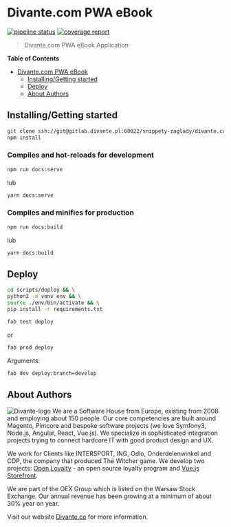 # Divante.com PWA eBook

[![pipeline status](https://gitlab.divante.pl/snippety-zaglady/projects/divante.com/pwa-ebook/badges/develop/pipeline.svg)](https://gitlab.divante.pl/snippety-zaglady/projects/divante.com/pwa-ebook)
[![coverage report](https://gitlab.divante.pl/snippety-zaglady/projects/divante.com/pwa-ebook/badges/develop/coverage.svg)](https://gitlab.divante.pl/snippety-zaglady/projects/divante.com/pwa-ebook)

> Divante.com PWA eBook Application

**Table of Contents**
- [Divante.com PWA eBook](#divante.com-pwa-ebook)
	- [Installing/Getting started](#installinggetting-started)
	- [Deploy](#deploy)
	- [About Authors](#about-authors)

## Installing/Getting started
```bash 
git clone ssh://git@gitlab.divante.pl:60022/snippety-zaglady/divante.com/pwa-ebook.git && \
npm install
```

### Compiles and hot-reloads for development
``` bash
npm run docs:serve
```
lub
``` bash
yarn docs:serve
```

### Compiles and minifies for production
```bash
npm run docs:build
```
lub
```bash
yarn docs:build
```

## Deploy
```bash
cd scripts/deploy && \
python3 -m venv env && \
source ./env/bin/activate && \
pip install -r requirements.txt
```

```bash
fab test deploy
```
or
```bash
fab prod deploy
```

Arguments:
```bash
fab dev deploy:branch=develop
```

## About Authors
![Divante-logo](http://divante.co/logo-HG.png "Divante")
We are a Software House from Europe, existing from 2008 and employing about 150 people. 
Our core competencies are built around Magento, Pimcore and bespoke software projects 
(we love Symfony3, Node.js, Angular, React, Vue.js). We specialize in sophisticated integration projects trying to 
connect hardcore IT with good product design and UX.

We work for Clients like INTERSPORT, ING, Odlo, Onderdelenwinkel and CDP, the company that produced The Witcher game. 
We develop two projects: [Open Loyalty](http://www.openloyalty.io/ "Open Loyalty") - an open source loyalty 
program and [Vue.js Storefront](https://github.com/DivanteLtd/vue-storefront "Vue.js Storefront").

We are part of the OEX Group which is listed on the Warsaw Stock Exchange. Our annual revenue has been growing at a
minimum of about 30% year on year.

Visit our website [Divante.co](https://divante.co/ "Divante.co") for more information.
